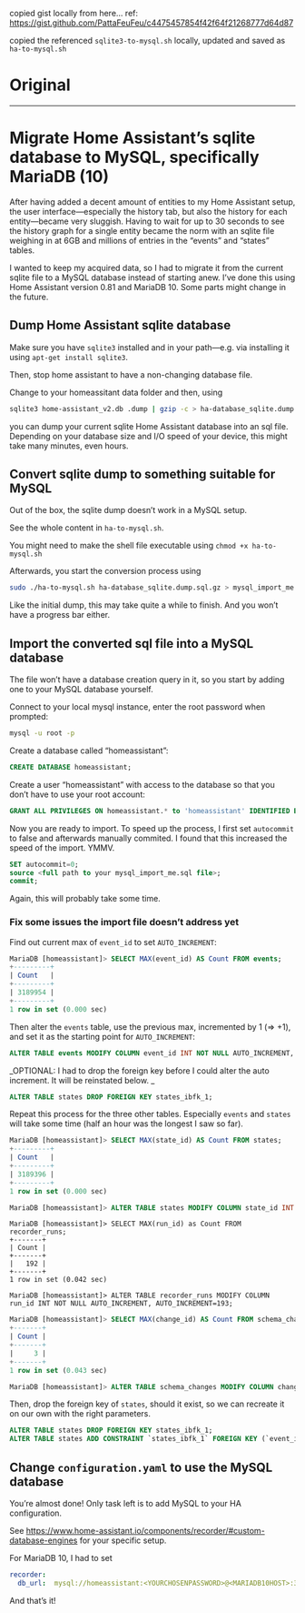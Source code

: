 copied gist locally from here...
ref: https://gist.github.com/PattaFeuFeu/c4475457854f42f64f21268777d64d87

copied the referenced `sqlite3-to-mysql.sh` locally, updated and saved as `ha-to-mysql.sh`

# Original
---
# Migrate Home Assistant’s sqlite database to MySQL, specifically MariaDB (10)

After having added a decent amount of entities to my Home Assistant setup, the user interface—especially the history tab, but also the history for each entity—became very sluggish.
Having to wait for up to 30 seconds to see the history graph for a single entity became the norm with an sqlite file weighing in at 6GB and millions of entries in the “events” and “states” tables.

I wanted to keep my acquired data, so I had to migrate it from the current sqlite file to a MySQL database instead of starting anew.
I’ve done this using Home Assistant version 0.81 and MariaDB 10. Some parts might change in the future.

## Dump Home Assistant sqlite database

Make sure you have `sqlite3` installed and in your path—e.g. via installing it using `apt-get install sqlite3`.

Then, stop home assistant to have a non-changing database file.

Change to your homeassitant data folder and then, using

```bash
sqlite3 home-assistant_v2.db .dump | gzip -c > ha-database_sqlite.dump.sql.gz
```

you can dump your current sqlite Home Assistant database into an sql file.
Depending on your database size and I/O speed of your device, this might take many minutes, even hours.

## Convert sqlite dump to something suitable for MySQL

Out of the box, the sqlite dump doesn’t work in a MySQL setup.

See the whole content in `ha-to-mysql.sh`.

You might need to make the shell file executable using `chmod +x ha-to-mysql.sh`

Afterwards, you start the conversion process using

```bash
sudo ./ha-to-mysql.sh ha-database_sqlite.dump.sql.gz > mysql_import_me.sql
```

Like the initial dump, this may take quite a while to finish. And you won’t have a progress bar either.

## Import the converted sql file into a MySQL database

The file won’t have a database creation query in it, so you start by adding one to your MySQL database yourself.

Connect to your local mysql instance, enter the root password when prompted:

```bash
mysql -u root -p
```

Create a database called “homeassistant”:

```sql
CREATE DATABASE homeassistant;
```

Create a user “homeassistant” with access to the database so that you don’t have to use your root account:

```sql
GRANT ALL PRIVILEGES ON homeassistant.* to 'homeassistant' IDENTIFIED BY '<yourpassword>'
```

Now you are ready to import. 
To speed up the process, I first set `autocommit` to false and afterwards manually commited. I found that this increased the speed of the import. YMMV.

```sql
SET autocommit=0;
source <full path to your mysql_import_me.sql file>;
commit;
```

Again, this will probably take some time.

### Fix some issues the import file doesn’t address yet

Find out current max of `event_id` to set `AUTO_INCREMENT`:

```sql
MariaDB [homeassistant]> SELECT MAX(event_id) AS Count FROM events;
+---------+
| Count   |
+---------+
| 3189954 |
+---------+
1 row in set (0.000 sec)
```

Then alter the `events` table, use the previous max, incremented by 1 (=> +1), and set it as the starting point for `AUTO_INCREMENT`:

```sql
ALTER TABLE events MODIFY COLUMN event_id INT NOT NULL AUTO_INCREMENT, AUTO_INCREMENT=3189955;
```

_OPTIONAL: I had to drop the foreign key before I could alter the auto increment. It will be reinstated below. _
```sql
ALTER TABLE states DROP FOREIGN KEY states_ibfk_1;
```

Repeat this process for the three other tables. Especially `events` and `states` will take some time (half an hour was the longest I saw so far).

```sql
MariaDB [homeassistant]> SELECT MAX(state_id) AS Count FROM states;
+---------+
| Count   |
+---------+
| 3189396 |
+---------+
1 row in set (0.000 sec)

MariaDB [homeassistant]> ALTER TABLE states MODIFY COLUMN state_id INT NOT NULL AUTO_INCREMENT, AUTO_INCREMENT=3189397;
```

```
MariaDB [homeassistant]> SELECT MAX(run_id) as Count FROM recorder_runs;
+-------+
| Count |
+-------+
|   192 |
+-------+
1 row in set (0.042 sec)

MariaDB [homeassistant]> ALTER TABLE recorder_runs MODIFY COLUMN run_id INT NOT NULL AUTO_INCREMENT, AUTO_INCREMENT=193;
```

```sql
MariaDB [homeassistant]> SELECT MAX(change_id) AS Count FROM schema_changes;
+-------+
| Count |
+-------+
|     3 |
+-------+
1 row in set (0.043 sec)

MariaDB [homeassistant]> ALTER TABLE schema_changes MODIFY COLUMN change_id INT NOT NULL AUTO_INCREMENT, AUTO_INCREMENT=4;
```

Then, drop the foreign key of `states`, should it exist, so we can recreate it on our own with the right parameters.

```sql
ALTER TABLE states DROP FOREIGN KEY states_ibfk_1;
ALTER TABLE states ADD CONSTRAINT `states_ibfk_1` FOREIGN KEY (`event_id`) REFERENCES `events` (`event_id`)
```

## Change `configuration.yaml` to use the MySQL database

You’re almost done! Only task left is to add MySQL to your HA configuration.

See https://www.home-assistant.io/components/recorder/#custom-database-engines for your specific setup.

For MariaDB 10, I had to set

```yaml
recorder:
  db_url:  mysql://homeassistant:<YOURCHOSENPASSWORD>@<MARIADB10HOST>:3607/homeassistant
```

And that’s it!
